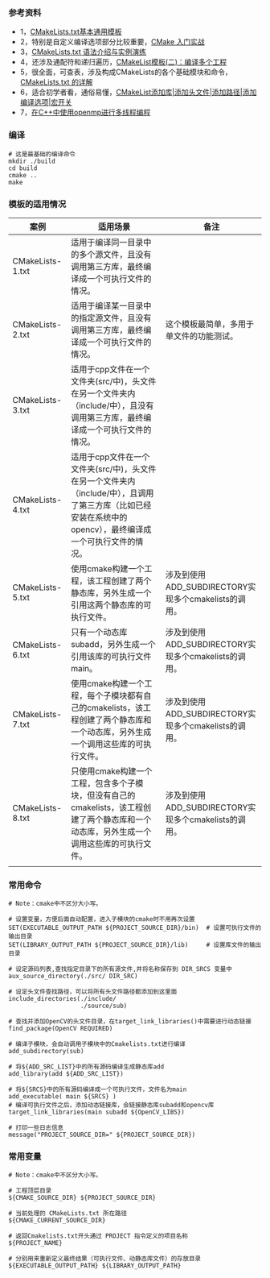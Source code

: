 ### 参考资料
- 1，[CMakeLists.txt基本通用模板](https://blog.csdn.net/songchuwang1868/article/details/84774844)
- 2，特别是自定义编译选项部分比较重要，[CMake 入门实战](https://www.hahack.com/codes/cmake/#)
- 3，[CMakeLists.txt 语法介绍与实例演练](https://blog.csdn.net/afei__/article/details/81201039)
- 4，还涉及通配符和递归遍历，[CMakeList模板(二)：编译多个工程](https://blog.csdn.net/lianshaohua/article/details/107783811)
- 5，很全面，可查表，涉及构成CMakeLists的各个基础模块和命令，[CMakeLists.txt 的详解](https://blog.csdn.net/zhangzhikang_zzk/article/details/125681694#t7)
- 6，适合初学者看，通俗易懂，[CMakeList添加库|添加头文件|添加路径|添加编译选项|宏开关](https://blog.csdn.net/bandaoyu/article/details/115165199)
- 7，[在C++中使用openmp进行多线程编程](https://www.cnblogs.com/DWVictor/p/15212008.html)



### 编译

```shell
# 这是最基础的编译命令
mkdir ./build
cd build
cmake ..
make
```



### 模板的适用情况

| 案例             | 适用场景                                                     | 备注                                                 |
| ---------------- | ------------------------------------------------------------ | ---------------------------------------------------- |
| CMakeLists-1.txt | 适用于编译同一目录中的多个源文件，且没有调用第三方库，最终编译成一个可执行文件的情况。 |                                                      |
| CMakeLists-2.txt | 适用于编译某一目录中的指定源文件，且没有调用第三方库，最终编译成一个可执行文件的情况。 | 这个模板最简单，多用于单文件的功能测试。             |
| CMakeLists-3.txt | 适用于cpp文件在一个文件夹(src/中)，头文件在另一个文件夹内（include/中），且没有调用第三方库，最终编译成一个可执行文件的情况。 |                                                      |
| CMakeLists-4.txt | 适用于cpp文件在一个文件夹(src/中)，头文件在另一个文件夹内（include/中），且调用了第三方库（比如已经安装在系统中的opencv），最终编译成一个可执行文件的情况。 |                                                      |
| CMakeLists-5.txt | 使用cmake构建一个工程，该工程创建了两个静态库，另外生成一个引用这两个静态库的可执行文件。 | 涉及到使用ADD_SUBDIRECTORY实现多个cmakelists的调用。 |
| CMakeLists-6.txt | 只有一个动态库subadd，另外生成一个引用该库的可执行文件main。 | 涉及到使用ADD_SUBDIRECTORY实现多个cmakelists的调用。 |
| CMakeLists-7.txt | 使用cmake构建一个工程，每个子模块都有自己的cmakelists，该工程创建了两个静态库和一个动态库，另外生成一个调用这些库的可执行文件。 | 涉及到使用ADD_SUBDIRECTORY实现多个cmakelists的调用。 |
| CMakeLists-8.txt | 只使用cmake构建一个工程，包含多个子模块，但没有自己的cmakelists，该工程创建了两个静态库和一个动态库，另外生成一个调用这些库的可执行文件。 | 涉及到使用ADD_SUBDIRECTORY实现多个cmakelists的调用。 |
|                  |                                                              |                                                      |


### 常用命令
```shell
# Note：cmake中不区分大小写。

# 设置变量，方便后面自动配置，进入子模块的cmake时不用再次设置
SET(EXECUTABLE_OUTPUT_PATH ${PROJECT_SOURCE_DIR}/bin)  # 设置可执行文件的输出目录
SET(LIBRARY_OUTPUT_PATH ${PROJECT_SOURCE_DIR}/lib)	   # 设置库文件的输出目录

# 设定源码列表,查找指定目录下的所有源文件,并将名称保存到 DIR_SRCS 变量中
aux_source_directory(./src/ DIR_SRC)

# 设定头文件查找路径，可以将所有头文件路径都添加到这里面
include_directories(./include/
                    ./source/sub)

# 查找并添加OpenCV的头文件目录，在target_link_libraries()中需要进行动态链接
find_package(OpenCV REQUIRED) 

# 编译子模块，会自动调用子模块中的Cmakelists.txt进行编译
add_subdirectory(sub)

# 将${ADD_SRC_LIST}中的所有源码编译生成静态库add
add_library(add ${ADD_SRC_LIST})

# 将${SRCS}中的所有源码编译成一个可执行文件，文件名为main
add_executable( main ${SRCS} )
# 编译可执行文件之后，添加动态链接库，会链接静态库subadd和opencv库
target_link_libraries(main subadd ${OpenCV_LIBS})

# 打印一些日志信息
message("PROJECT_SOURCE_DIR=" ${PROJECT_SOURCE_DIR})
```

### 常用变量
```shell
# Note：cmake中不区分大小写。

# 工程顶层目录
${CMAKE_SOURCE_DIR} ${PROJECT_SOURCE_DIR}

# 当前处理的 CMakeLists.txt 所在路径
${CMAKE_CURRENT_SOURCE_DIR}

# 返回Cmakelists.txt开头通过 PROJECT 指令定义的项目名称
${PROJECT_NAME}

# 分别用来重新定义最终结果（可执行文件、动静态库文件）的存放目录
${EXECUTABLE_OUTPUT_PATH} ${LIBRARY_OUTPUT_PATH}

```